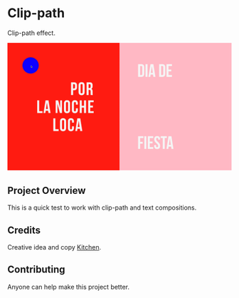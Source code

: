# Clip-path
Clip-path effect.

[![Preview](img/clippath.gif)](img/clippath.gif)

## Project Overview
This is a quick test to work with clip-path and text compositions.

## Credits
Creative idea and copy [Kitchen](https://kitchen.es/).

## Contributing
Anyone can help make this project better. 
